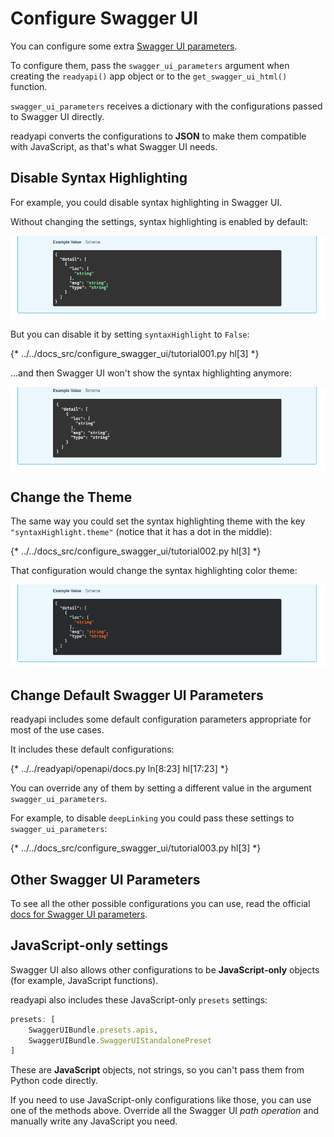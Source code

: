# Configure Swagger UI

You can configure some extra <a href="https://swagger.io/docs/open-source-tools/swagger-ui/usage/configuration/" class="external-link" target="_blank">Swagger UI parameters</a>.

To configure them, pass the `swagger_ui_parameters` argument when creating the `readyapi()` app object or to the `get_swagger_ui_html()` function.

`swagger_ui_parameters` receives a dictionary with the configurations passed to Swagger UI directly.

readyapi converts the configurations to **JSON** to make them compatible with JavaScript, as that's what Swagger UI needs.

## Disable Syntax Highlighting

For example, you could disable syntax highlighting in Swagger UI.

Without changing the settings, syntax highlighting is enabled by default:

<img src="/img/tutorial/extending-openapi/image02.png">

But you can disable it by setting `syntaxHighlight` to `False`:

{* ../../docs_src/configure_swagger_ui/tutorial001.py hl[3] *}

...and then Swagger UI won't show the syntax highlighting anymore:

<img src="/img/tutorial/extending-openapi/image03.png">

## Change the Theme

The same way you could set the syntax highlighting theme with the key `"syntaxHighlight.theme"` (notice that it has a dot in the middle):

{* ../../docs_src/configure_swagger_ui/tutorial002.py hl[3] *}

That configuration would change the syntax highlighting color theme:

<img src="/img/tutorial/extending-openapi/image04.png">

## Change Default Swagger UI Parameters

readyapi includes some default configuration parameters appropriate for most of the use cases.

It includes these default configurations:

{* ../../readyapi/openapi/docs.py ln[8:23] hl[17:23] *}

You can override any of them by setting a different value in the argument `swagger_ui_parameters`.

For example, to disable `deepLinking` you could pass these settings to `swagger_ui_parameters`:

{* ../../docs_src/configure_swagger_ui/tutorial003.py hl[3] *}

## Other Swagger UI Parameters

To see all the other possible configurations you can use, read the official <a href="https://swagger.io/docs/open-source-tools/swagger-ui/usage/configuration/" class="external-link" target="_blank">docs for Swagger UI parameters</a>.

## JavaScript-only settings

Swagger UI also allows other configurations to be **JavaScript-only** objects (for example, JavaScript functions).

readyapi also includes these JavaScript-only `presets` settings:

```JavaScript
presets: [
    SwaggerUIBundle.presets.apis,
    SwaggerUIBundle.SwaggerUIStandalonePreset
]
```

These are **JavaScript** objects, not strings, so you can't pass them from Python code directly.

If you need to use JavaScript-only configurations like those, you can use one of the methods above. Override all the Swagger UI *path operation* and manually write any JavaScript you need.
